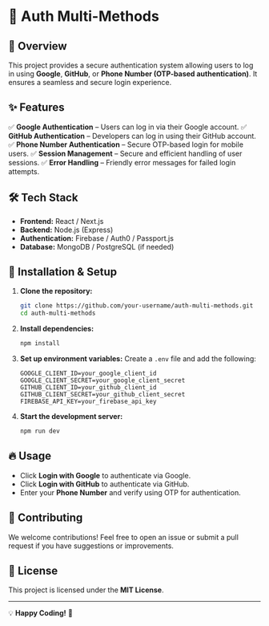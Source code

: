 # 🚀 Auth Multi-Methods



## 📌 Overview
This project provides a secure authentication system allowing users to log in using **Google**, **GitHub**, or **Phone Number (OTP-based authentication)**. It ensures a seamless and secure login experience.

## ✨ Features
✅ **Google Authentication** – Users can log in via their Google account.
✅ **GitHub Authentication** – Developers can log in using their GitHub account.
✅ **Phone Number Authentication** – Secure OTP-based login for mobile users.
✅ **Session Management** – Secure and efficient handling of user sessions.
✅ **Error Handling** – Friendly error messages for failed login attempts.

## 🛠 Tech Stack
- **Frontend:** React / Next.js
- **Backend:** Node.js (Express)
- **Authentication:** Firebase / Auth0 / Passport.js
- **Database:** MongoDB / PostgreSQL (if needed)

## 🚀 Installation & Setup
1. **Clone the repository:**
   ```sh
   git clone https://github.com/your-username/auth-multi-methods.git
   cd auth-multi-methods
   ```
2. **Install dependencies:**
   ```sh
   npm install
   ```
3. **Set up environment variables:** Create a `.env` file and add the following:
   ```env
   GOOGLE_CLIENT_ID=your_google_client_id
   GOOGLE_CLIENT_SECRET=your_google_client_secret
   GITHUB_CLIENT_ID=your_github_client_id
   GITHUB_CLIENT_SECRET=your_github_client_secret
   FIREBASE_API_KEY=your_firebase_api_key
   ```
4. **Start the development server:**
   ```sh
   npm run dev
   ```

## 🔥 Usage
- Click **Login with Google** to authenticate via Google.
- Click **Login with GitHub** to authenticate via GitHub.
- Enter your **Phone Number** and verify using OTP for authentication.

## 🤝 Contributing
We welcome contributions! Feel free to open an issue or submit a pull request if you have suggestions or improvements.

## 📜 License
This project is licensed under the **MIT License**.

---
💡 **Happy Coding!** 🎉  

